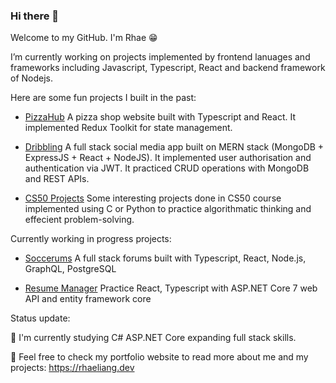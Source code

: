 ### Hi there 👋

Welcome to my GitHub. I'm Rhae 😁

I’m currently working on projects implemented by frontend lanuages and frameworks including Javascript, Typescript, React and backend framework of Nodejs.

Here are some fun projects I built in the past:

- [PizzaHub](https://github.com/Rha3L/pizzahub-ts)
  A pizza shop website built with Typescript and React. It implemented Redux Toolkit for state management. 

- [Dribbling](https://github.com/Rha3L/dribbling-mern)
  A full stack social media app built on MERN stack (MongoDB + ExpressJS + React + NodeJS). It implemented user authorisation and authentication via JWT. It practiced CRUD operations with MongoDB and REST APIs.

- [CS50 Projects](https://github.com/Rha3L/CS50-projects)
  Some interesting projects done in  CS50 course implemented using C or Python to practice algorithmatic thinking and effecient problem-solving.

Currently working in progress projects:

- [Soccerums](https://github.com/Rha3L/soccerums)
  A full stack forums built with Typescript, React, Node.js, GraphQL, PostgreSQL

- [Resume Manager](https://github.com/Rha3L/ResumeManager)
  Practice React, Typescript with ASP.NET Core 7 web API and entity framework core
  
Status update:

🌱 I'm currently studying C# ASP.NET Core expanding full stack skills.

🫶 Feel free to check my portfolio website to read more about me and my projects: https://rhaeliang.dev
<!-- 
**Rha3L/Rha3L** is a ✨ _special_ ✨ repository because its `README.md` (this file) appears on your GitHub profile.

Here are some ideas to get you started:


- 🌱 I’m currently learning ...
- 👯 I’m looking to collaborate on ...
- 🤔 I’m looking for help with ...
- 💬 Ask me about ...
- 📫 How to reach me: ...
- 😄 Pronouns: ...
- ⚡ Fun fact: ...
-->
